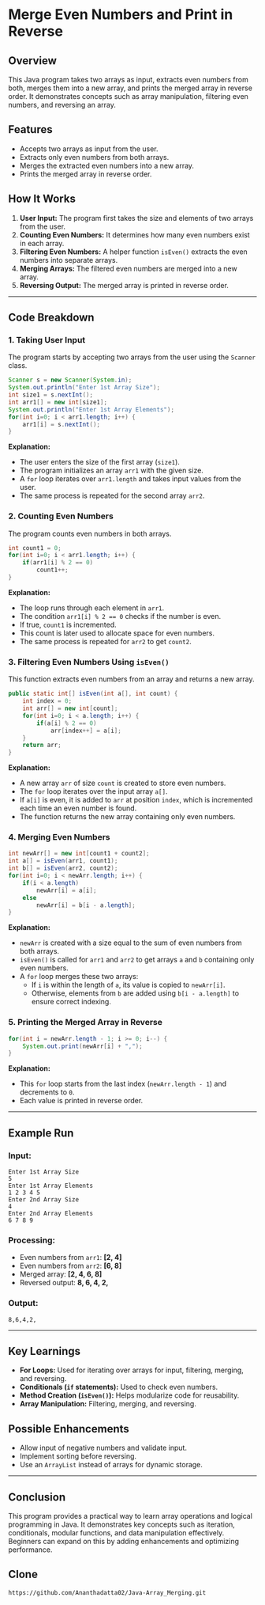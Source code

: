 # Merge Even Numbers and Print in Reverse

## Overview
This Java program takes two arrays as input, extracts even numbers from both, merges them into a new array, and prints the merged array in reverse order. It demonstrates concepts such as array manipulation, filtering even numbers, and reversing an array.

## Features
- Accepts two arrays as input from the user.
- Extracts only even numbers from both arrays.
- Merges the extracted even numbers into a new array.
- Prints the merged array in reverse order.

## How It Works

1. **User Input:** The program first takes the size and elements of two arrays from the user.
2. **Counting Even Numbers:** It determines how many even numbers exist in each array.
3. **Filtering Even Numbers:** A helper function `isEven()` extracts the even numbers into separate arrays.
4. **Merging Arrays:** The filtered even numbers are merged into a new array.
5. **Reversing Output:** The merged array is printed in reverse order.

---
## Code Breakdown

### **1. Taking User Input**
The program starts by accepting two arrays from the user using the `Scanner` class.

```java
Scanner s = new Scanner(System.in);
System.out.println("Enter 1st Array Size");
int size1 = s.nextInt();
int arr1[] = new int[size1];
System.out.println("Enter 1st Array Elements");
for(int i=0; i < arr1.length; i++) {
    arr1[i] = s.nextInt();
}
```
**Explanation:**
- The user enters the size of the first array (`size1`).
- The program initializes an array `arr1` with the given size.
- A `for` loop iterates over `arr1.length` and takes input values from the user.
- The same process is repeated for the second array `arr2`.

### **2. Counting Even Numbers**
The program counts even numbers in both arrays.

```java
int count1 = 0;
for(int i=0; i < arr1.length; i++) {
    if(arr1[i] % 2 == 0)
        count1++;
}
```

**Explanation:**
- The loop runs through each element in `arr1`.
- The condition `arr1[i] % 2 == 0` checks if the number is even.
- If true, `count1` is incremented.
- This count is later used to allocate space for even numbers.
- The same process is repeated for `arr2` to get `count2`.

### **3. Filtering Even Numbers Using `isEven()`**
This function extracts even numbers from an array and returns a new array.

```java
public static int[] isEven(int a[], int count) {
    int index = 0;
    int arr[] = new int[count];
    for(int i=0; i < a.length; i++) {
        if(a[i] % 2 == 0)
            arr[index++] = a[i];
    }
    return arr;
}
```

**Explanation:**
- A new array `arr` of size `count` is created to store even numbers.
- The `for` loop iterates over the input array `a[]`.
- If `a[i]` is even, it is added to `arr` at position `index`, which is incremented each time an even number is found.
- The function returns the new array containing only even numbers.

### **4. Merging Even Numbers**
```java
int newArr[] = new int[count1 + count2];
int a[] = isEven(arr1, count1);
int b[] = isEven(arr2, count2);
for(int i=0; i < newArr.length; i++) {
    if(i < a.length)
        newArr[i] = a[i];
    else
        newArr[i] = b[i - a.length];
}
```

**Explanation:**
- `newArr` is created with a size equal to the sum of even numbers from both arrays.
- `isEven()` is called for `arr1` and `arr2` to get arrays `a` and `b` containing only even numbers.
- A `for` loop merges these two arrays:
  - If `i` is within the length of `a`, its value is copied to `newArr[i]`.
  - Otherwise, elements from `b` are added using `b[i - a.length]` to ensure correct indexing.

### **5. Printing the Merged Array in Reverse**
```java
for(int i = newArr.length - 1; i >= 0; i--) {
    System.out.print(newArr[i] + ",");
}
```
**Explanation:**
- This `for` loop starts from the last index (`newArr.length - 1`) and decrements to `0`.
- Each value is printed in reverse order.

---
## Example Run
### **Input:**
```
Enter 1st Array Size
5
Enter 1st Array Elements
1 2 3 4 5
Enter 2nd Array Size
4
Enter 2nd Array Elements
6 7 8 9
```
### **Processing:**
- Even numbers from `arr1`: **[2, 4]**
- Even numbers from `arr2`: **[6, 8]**
- Merged array: **[2, 4, 6, 8]**
- Reversed output: **8, 6, 4, 2,**

### **Output:**
```
8,6,4,2,
```

---
## Key Learnings
- **For Loops:** Used for iterating over arrays for input, filtering, merging, and reversing.
- **Conditionals (`if` statements):** Used to check even numbers.
- **Method Creation (`isEven()`):** Helps modularize code for reusability.
- **Array Manipulation:** Filtering, merging, and reversing.

## Possible Enhancements
- Allow input of negative numbers and validate input.
- Implement sorting before reversing.
- Use an `ArrayList` instead of arrays for dynamic storage.

---
## Conclusion
This program provides a practical way to learn array operations and logical programming in Java. It demonstrates key concepts such as iteration, conditionals, modular functions, and data manipulation effectively. Beginners can expand on this by adding enhancements and optimizing performance.



## Clone
```
https://github.com/Ananthadatta02/Java-Array_Merging.git
```

